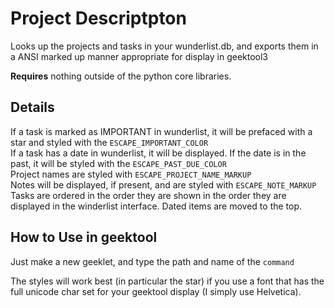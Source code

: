 # Project Descriptpton  
Looks up the projects and tasks in your wunderlist.db, and exports them in a ANSI marked up manner appropriate for display in geektool3

**Requires** nothing outside of the python core libraries.

## Details  
If a task is marked as IMPORTANT in wunderlist, it will be prefaced with a star and styled with the `ESCAPE_IMPORTANT_COLOR`  
If a task has a date in wunderlist, it will be displayed. If the date is in the past, it will be styled with the `ESCAPE_PAST_DUE_COLOR`  
Project names are styled with `ESCAPE_PROJECT_NAME_MARKUP`  
Notes will be displayed, if present, and are styled with `ESCAPE_NOTE_MARKUP`  
Tasks are ordered in the order they are shown in the order they are displayed in the winderlist interface. Dated items are moved to the top.

## How to Use in geektool
Just make a new geeklet, and type the path and name of the `command`

The styles will work best (in particular the star) if you use a font that has the full unicode char set for your geektool display (I simply use Helvetica). 
